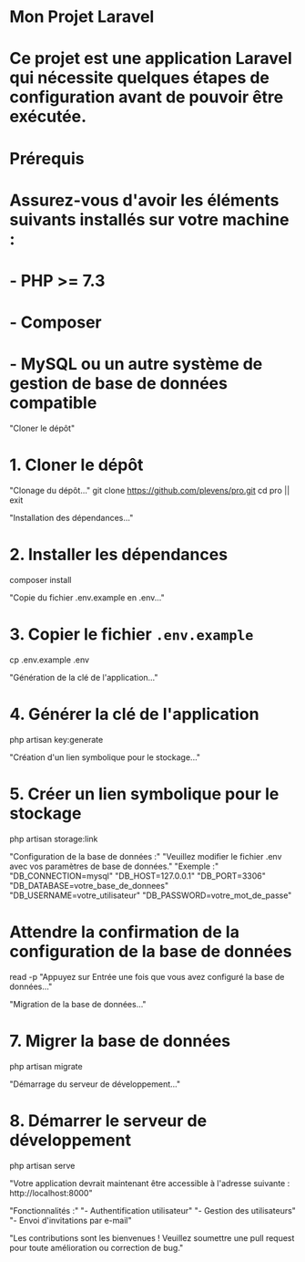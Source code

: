 
# Mon Projet Laravel

# Ce projet est une application Laravel qui nécessite quelques étapes de configuration avant de pouvoir être exécutée.

# Prérequis
# Assurez-vous d'avoir les éléments suivants installés sur votre machine :
# - PHP >= 7.3
# - Composer
# - MySQL ou un autre système de gestion de base de données compatible

"Cloner le dépôt"

# 1. Cloner le dépôt
"Clonage du dépôt..."
git clone https://github.com/plevens/pro.git
cd pro || exit

"Installation des dépendances..."

# 2. Installer les dépendances
composer install

"Copie du fichier .env.example en .env..."

# 3. Copier le fichier `.env.example`
cp .env.example .env

"Génération de la clé de l'application..."

# 4. Générer la clé de l'application
php artisan key:generate

"Création d'un lien symbolique pour le stockage..."

# 5. Créer un lien symbolique pour le stockage
php artisan storage:link

"Configuration de la base de données :"
"Veuillez modifier le fichier .env avec vos paramètres de base de données."
"Exemple :"
"DB_CONNECTION=mysql"
"DB_HOST=127.0.0.1"
"DB_PORT=3306"
"DB_DATABASE=votre_base_de_donnees"
"DB_USERNAME=votre_utilisateur"
"DB_PASSWORD=votre_mot_de_passe"

# Attendre la confirmation de la configuration de la base de données
read -p "Appuyez sur Entrée une fois que vous avez configuré la base de données..."

"Migration de la base de données..."

# 7. Migrer la base de données
php artisan migrate

"Démarrage du serveur de développement..."

# 8. Démarrer le serveur de développement
php artisan serve

"Votre application devrait maintenant être accessible à l'adresse suivante : http://localhost:8000"

"Fonctionnalités :"
"- Authentification utilisateur"
"- Gestion des utilisateurs"
"- Envoi d'invitations par e-mail"

"Les contributions sont les bienvenues ! Veuillez soumettre une pull request pour toute amélioration ou correction de bug."